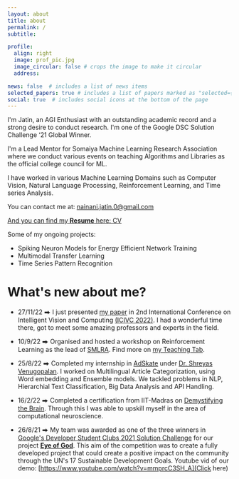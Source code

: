 ```yaml
---
layout: about
title: about
permalink: /
subtitle: 

profile:
  align: right
  image: prof_pic.jpg
  image_circular: false # crops the image to make it circular
  address: 

news: false  # includes a list of news items
selected_papers: true # includes a list of papers marked as "selected={true}"
social: true  # includes social icons at the bottom of the page
---
```


I'm Jatin, an AGI Enthusiast with an outstanding academic record and a strong desire to conduct research. I'm one of the Google DSC Solution Challenge ‘21 Global Winner.

I'm a Lead Mentor for Somaiya Machine Learning Research Association where we conduct various events on teaching Algorithms and Libraries as the official college council for ML.

I have worked in various Machine Learning Domains such as Computer Vision, Natural Language Processing, Reinforcement Learning, and Time series Analysis. 

You can contact me at: nainani.jatin.0@gmail.com

[And you can find my **Resume** here: CV](https://drive.google.com/file/d/1aNotT_B-xUM7jUB7meaTvigz3BiVbxAl/view?usp=share_link)

Some of my ongoing projects:
- Spiking Neuron Models for Energy Efficient Network Training
- Multimodal Transfer Learning 
- Time Series Pattern Recognition


# What's new about me?

- 27/11/22 ⮕ I just presented [my paper](https://arxiv.org/abs/2209.12664) in 2nd International Conference on Intelligent Vision and Computing [(ICIVC 2022)](https://www.icivc22.scrs.in). I had a wonderful time there, got to meet some amazing professors and experts in the field.

- 10/9/22 ⮕ Organised and hosted a workshop on Reinforcement Learning as the lead of [SMLRA](https://smlra-kjsce.github.io/#/). Find more on [my Teaching Tab](/teaching/).

- 25/8/22 ⮕ Completed my internship in [AdSkate](https://www.adskate.com/) under [Dr. Shreyas Venugopalan](https://scholar.google.com/citations?user=m0otvlsAAAAJ&hl=en&oi=ao). I worked on Multilingual Article Categorization, using Word embedding and Ensemble models. We tackled problems in NLP, Hierarchial Text Classification, Big Data Analysis and API Handling.

- 16/2/22 ⮕ Completed a certification from IIT-Madras on [Demystifying the Brain](https://nptel.ac.in/courses/102106066). Through this I was able to upskill myself in the area of computational neuroscience.

- 26/8/21 ⮕ My team was awarded as one of the three winners in [Google's Developer Student Clubs 2021 Solution Challenge](https://developers.google.com/community/gdsc-solution-challenge/winners) for our project [**Eye of God**](/projects/1_project/). This aim of the competition was to create a fully developed project that could create a positive impact on the community through the UN's 17 Sustainable Development Goals. Youtube vid of our demo: [https://www.youtube.com/watch?v=mmprcC3SH_A](Click here) 




